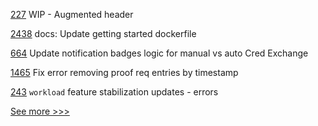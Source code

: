
[227](https://github.com/hyperledger-labs/orion-server/pull/227) WIP - Augmented header

[2438](https://github.com/hyperledger/indy-sdk/pull/2438) docs: Update getting started dockerfile

[664](https://github.com/hyperledger-labs/business-partner-agent/pull/664) Update notification badges logic for manual vs auto Cred Exchange

[1465](https://github.com/hyperledger/aries-cloudagent-python/pull/1465) Fix error removing proof req entries by timestamp

[243](https://github.com/hyperledger/transact/pull/243) `workload` feature stabilization updates - errors


[See more >>>](https://start-here.hyperledger.org/pull-requests)
